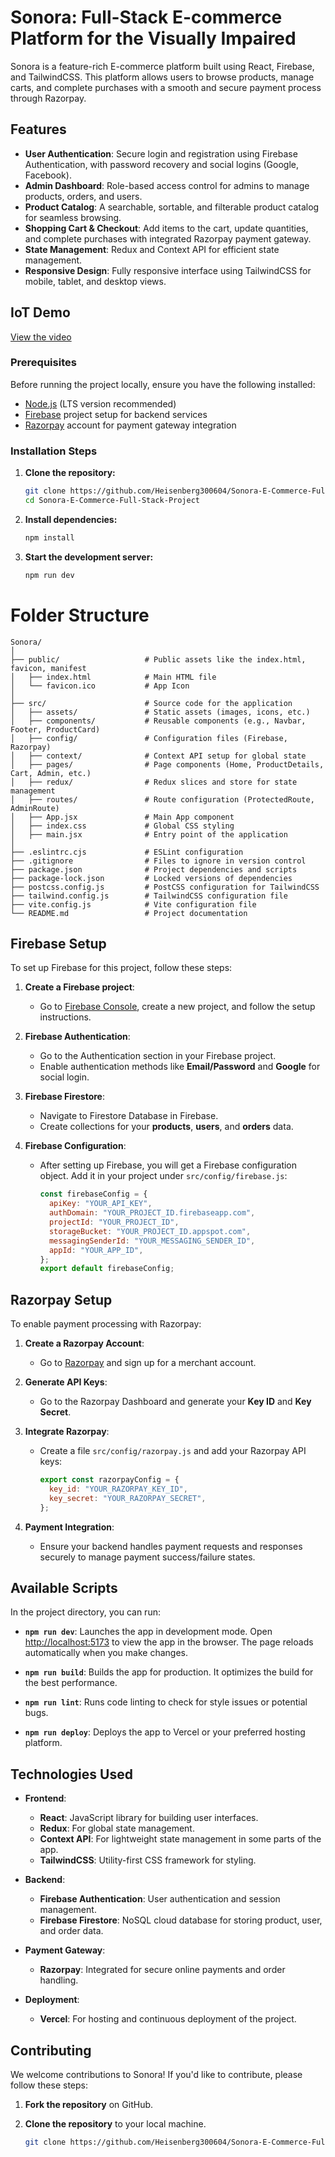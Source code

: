 # Sonora: Full-Stack E-commerce Platform for the  Visually Impaired

Sonora is a feature-rich E-commerce platform built using React, Firebase, and TailwindCSS. This platform allows users to browse products, manage carts, and complete purchases with a smooth and secure payment process through Razorpay. 

## Features

- **User Authentication**: Secure login and registration using Firebase Authentication, with password recovery and social logins (Google, Facebook).
- **Admin Dashboard**: Role-based access control for admins to manage products, orders, and users.
- **Product Catalog**: A searchable, sortable, and filterable product catalog for seamless browsing.
- **Shopping Cart & Checkout**: Add items to the cart, update quantities, and complete purchases with integrated Razorpay payment gateway.
- **State Management**: Redux and Context API for efficient state management.
- **Responsive Design**: Fully responsive interface using TailwindCSS for mobile, tablet, and desktop views.


## IoT Demo
[View the video]([https://github.com/your-repo/raw/main/video.mp4](https://github.com/rithikamalve/sonora/blob/codespace-expert-funicular-p46j9xwqrvrf4jj/WhatsApp%20Video%202025-03-23%20at%2011.25.22_4ff474b6.mp4))
### Prerequisites

Before running the project locally, ensure you have the following installed:

- [Node.js](https://nodejs.org/en/download/) (LTS version recommended)
- [Firebase](https://firebase.google.com/) project setup for backend services
- [Razorpay](https://razorpay.com/) account for payment gateway integration

### Installation Steps

1. **Clone the repository:**

   ```bash
   git clone https://github.com/Heisenberg300604/Sonora-E-Commerce-Full-Stack-Project.git
   cd Sonora-E-Commerce-Full-Stack-Project
2. **Install dependencies:**

    ```bash
   npm install
3. **Start the development server:**
   ```bash
   npm run dev

# Folder Structure
    
    Sonora/
    │
    ├── public/                   # Public assets like the index.html, favicon, manifest
    │   ├── index.html            # Main HTML file
    │   └── favicon.ico           # App Icon
    │
    ├── src/                      # Source code for the application
    │   ├── assets/               # Static assets (images, icons, etc.)
    │   ├── components/           # Reusable components (e.g., Navbar, Footer, ProductCard)
    │   ├── config/               # Configuration files (Firebase, Razorpay)
    │   ├── context/              # Context API setup for global state
    │   ├── pages/                # Page components (Home, ProductDetails, Cart, Admin, etc.)
    │   ├── redux/                # Redux slices and store for state management
    │   ├── routes/               # Route configuration (ProtectedRoute, AdminRoute)
    │   ├── App.jsx               # Main App component
    │   ├── index.css             # Global CSS styling
    │   ├── main.jsx              # Entry point of the application
    │
    ├── .eslintrc.cjs             # ESLint configuration
    ├── .gitignore                # Files to ignore in version control
    ├── package.json              # Project dependencies and scripts
    ├── package-lock.json         # Locked versions of dependencies
    ├── postcss.config.js         # PostCSS configuration for TailwindCSS
    ├── tailwind.config.js        # TailwindCSS configuration file
    ├── vite.config.js            # Vite configuration file
    └── README.md                 # Project documentation
      

    
    
## Firebase Setup

To set up Firebase for this project, follow these steps:

1. **Create a Firebase project**:
   - Go to [Firebase Console](https://console.firebase.google.com/), create a new project, and follow the setup instructions.

2. **Firebase Authentication**:
   - Go to the Authentication section in your Firebase project.
   - Enable authentication methods like **Email/Password** and **Google** for social login.
   
3. **Firebase Firestore**:
   - Navigate to Firestore Database in Firebase.
   - Create collections for your **products**, **users**, and **orders** data.

4. **Firebase Configuration**:
   - After setting up Firebase, you will get a Firebase configuration object. Add it in your project under `src/config/firebase.js`:
     ```js
     const firebaseConfig = {
       apiKey: "YOUR_API_KEY",
       authDomain: "YOUR_PROJECT_ID.firebaseapp.com",
       projectId: "YOUR_PROJECT_ID",
       storageBucket: "YOUR_PROJECT_ID.appspot.com",
       messagingSenderId: "YOUR_MESSAGING_SENDER_ID",
       appId: "YOUR_APP_ID",
     };
     export default firebaseConfig;
     ```

## Razorpay Setup

To enable payment processing with Razorpay:

1. **Create a Razorpay Account**:
   - Go to [Razorpay](https://razorpay.com/) and sign up for a merchant account.

2. **Generate API Keys**:
   - Go to the Razorpay Dashboard and generate your **Key ID** and **Key Secret**.

3. **Integrate Razorpay**:
   - Create a file `src/config/razorpay.js` and add your Razorpay API keys:
     ```js
     export const razorpayConfig = {
       key_id: "YOUR_RAZORPAY_KEY_ID",
       key_secret: "YOUR_RAZORPAY_SECRET",
     };
     ```

4. **Payment Integration**:
   - Ensure your backend handles payment requests and responses securely to manage payment success/failure states.

## Available Scripts

In the project directory, you can run:

- **`npm run dev`**: Launches the app in development mode. Open [http://localhost:5173](http://localhost:5173) to view the app in the browser. The page reloads automatically when you make changes.

- **`npm run build`**: Builds the app for production. It optimizes the build for the best performance.

- **`npm run lint`**: Runs code linting to check for style issues or potential bugs.

- **`npm run deploy`**: Deploys the app to Vercel or your preferred hosting platform.

## Technologies Used

- **Frontend**: 
  - **React**: JavaScript library for building user interfaces.
  - **Redux**: For global state management.
  - **Context API**: For lightweight state management in some parts of the app.
  - **TailwindCSS**: Utility-first CSS framework for styling.

- **Backend**:
  - **Firebase Authentication**: User authentication and session management.
  - **Firebase Firestore**: NoSQL cloud database for storing product, user, and order data.

- **Payment Gateway**:
  - **Razorpay**: Integrated for secure online payments and order handling.

- **Deployment**:
  - **Vercel**: For hosting and continuous deployment of the project.

## Contributing

We welcome contributions to Sonora! If you'd like to contribute, please follow these steps:

1. **Fork the repository** on GitHub.
2. **Clone the repository** to your local machine.

   ```bash
   git clone https://github.com/Heisenberg300604/Sonora-E-Commerce-Full-Stack-Project.git
